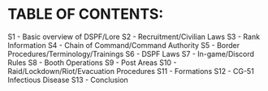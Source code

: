 # TABLE OF CONTENTS: 
S1 - Basic overview of DSPF/Lore
S2 - Recruitment/Civilian Laws
S3 - Rank Information
S4 - Chain of Command/Command Authority
S5 - Border Procedures/Terminology/Trainings
S6 - DSPF Laws
S7 - In-game/Discord Rules
S8 - Booth Operations
S9 - Post Areas
S10 - Raid/Lockdown/Riot/Evacuation Procedures
S11 - Formations
S12 - CG-51 Infectious Disease
S13 - Conclusion

